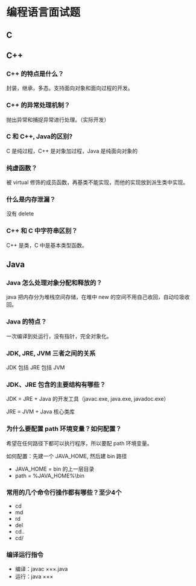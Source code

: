 # 编程语言面试题

## C



## C++ 

### C++ 的特点是什么？

封装，继承，多态。支持面向对象和面向过程的开发。

### C++ 的异常处理机制？

抛出异常和捕捉异常进行处理。（实际开发）

### C 和 C++, Java的区别?

C 是纯过程，C++ 是对象加过程，Java 是纯面向对象的

### 纯虚函数？

被 virtual 修饰的成员函数，再基类不能实现，而他的实现放到派生类中实现。

### 什么是内存泄漏？

没有 delete

### C++ 和 C 中字符串区别？

C++ 是类，C 中是基本类型函数。

## Java

### Java 怎么处理对象分配和释放的？

java 把内存分为堆栈空间存储，在堆中 new 的空间不用自己收回，自动垃圾收回。

### Java 的特点？

一次编译到处运行，没有指针，完全对象化。

### JDK, JRE, JVM 三者之间的关系

JDK 包括 JRE 包括 JVM



### JDK、JRE 包含的主要结构有哪些？

JDK  = JRE + Java 的开发工具（javac.exe, java.exe, javadoc.exe）

JRE = JVM + Java 核心类库

### 为什么要配置 path 环境变量？如何配置？

希望在任何路径下都可以执行程序，所以要配 path 环境变量。

如何配置：先建一个 JAVA_HOME, 然后建 bin 路径

* JAVA_HOME = bin 的上一层目录
* path = %JAVA_HOME%\bin



### 常用的几个命令行操作都有哪些？至少4个

* cd
* md
* rd
* del
* cd..
* cd/

### 编译运行指令

* 编译：javac ×××.java
* 运行：java ×××